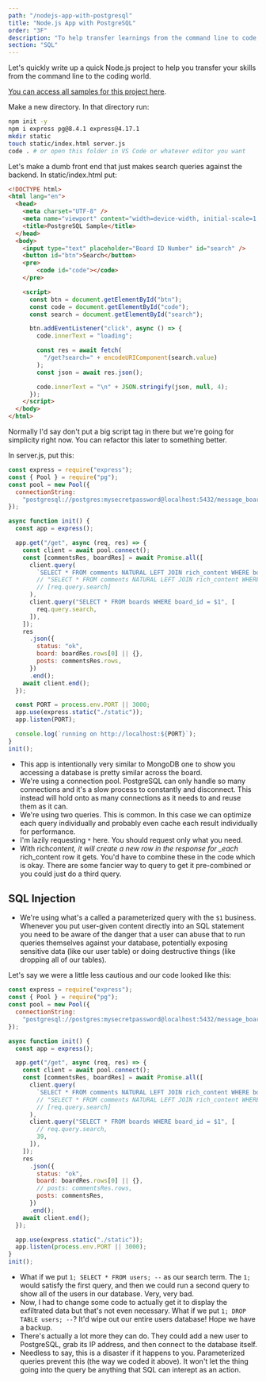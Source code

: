 ```yaml
---
path: "/nodejs-app-with-postgresql"
title: "Node.js App with PostgreSQL"
order: "3F"
description: "To help transfer learnings from the command line to code, Brian shows you how to quickly write an app for our message board tables using Node.js"
section: "SQL"
---
```


Let's quickly write up a quick Node.js project to help you transfer your skills from the command line to the coding world.

[You can access all samples for this project here][samples].

Make a new directory. In that directory run:

```bash
npm init -y
npm i express pg@8.4.1 express@4.17.1
mkdir static
touch static/index.html server.js
code . # or open this folder in VS Code or whatever editor you want
```

Let's make a dumb front end that just makes search queries against the backend. In static/index.html put:

```html
<!DOCTYPE html>
<html lang="en">
  <head>
    <meta charset="UTF-8" />
    <meta name="viewport" content="width=device-width, initial-scale=1.0" />
    <title>PostgreSQL Sample</title>
  </head>
  <body>
    <input type="text" placeholder="Board ID Number" id="search" />
    <button id="btn">Search</button>
    <pre>
        <code id="code"></code>
    </pre>

    <script>
      const btn = document.getElementById("btn");
      const code = document.getElementById("code");
      const search = document.getElementById("search");

      btn.addEventListener("click", async () => {
        code.innerText = "loading";

        const res = await fetch(
          "/get?search=" + encodeURIComponent(search.value)
        );
        const json = await res.json();

        code.innerText = "\n" + JSON.stringify(json, null, 4);
      });
    </script>
  </body>
</html>
```

Normally I'd say don't put a big script tag in there but we're going for simplicity right now. You can refactor this later to something better.

In server.js, put this:

```javascript
const express = require("express");
const { Pool } = require("pg");
const pool = new Pool({
  connectionString:
    "postgresql://postgres:mysecretpassword@localhost:5432/message_boards",
});

async function init() {
  const app = express();

  app.get("/get", async (req, res) => {
    const client = await pool.connect();
    const [commentsRes, boardRes] = await Promise.all([
      client.query(
        `SELECT * FROM comments NATURAL LEFT JOIN rich_content WHERE board_id = ${req.query.search}`
        // "SELECT * FROM comments NATURAL LEFT JOIN rich_content WHERE board_id = $1",
        // [req.query.search]
      ),
      client.query("SELECT * FROM boards WHERE board_id = $1", [
        req.query.search,
      ]),
    ]);
    res
      .json({
        status: "ok",
        board: boardRes.rows[0] || {},
        posts: commentsRes.rows,
      })
      .end();
    await client.end();
  });

  const PORT = process.env.PORT || 3000;
  app.use(express.static("./static"));
  app.listen(PORT);

  console.log(`running on http://localhost:${PORT}`);
}
init();
```

- This app is intentionally very similar to MongoDB one to show you accessing a database is pretty similar across the board.
- We're using a connection pool. PostgreSQL can only handle so many connections and it's a slow process to constantly and disconnect. This instead will hold onto as many connections as it needs to and reuse them as it can.
- We're using two queries. This is common. In this case we can optimize each query individually and probably even cache each result individually for performance.
- I'm lazily requesting `*` here. You should request only what you need.
- With rich*content, it will create a new row in the response for \_each* rich_content row it gets. You'd have to combine these in the code which is okay. There are some fancier way to query to get it pre-combined or you could just do a third query.

## SQL Injection

- We're using what's a called a parameterized query with the `$1` business. Whenever you put user-given content directly into an SQL statement you need to be aware of the danger that a user can abuse that to run queries themselves against your database, potentially exposing sensitive data (like our user table) or doing destructive things (like dropping all of our tables).

Let's say we were a little less cautious and our code looked like this:

```javascript
const express = require("express");
const { Pool } = require("pg");
const pool = new Pool({
  connectionString:
    "postgresql://postgres:mysecretpassword@localhost:5432/message_boards",
});

async function init() {
  const app = express();

  app.get("/get", async (req, res) => {
    const client = await pool.connect();
    const [commentsRes, boardRes] = await Promise.all([
      client.query(
        `SELECT * FROM comments NATURAL LEFT JOIN rich_content WHERE board_id = ${req.query.search}`
        // "SELECT * FROM comments NATURAL LEFT JOIN rich_content WHERE board_id = $1",
        // [req.query.search]
      ),
      client.query("SELECT * FROM boards WHERE board_id = $1", [
        // req.query.search,
        39,
      ]),
    ]);
    res
      .json({
        status: "ok",
        board: boardRes.rows[0] || {},
        // posts: commentsRes.rows,
        posts: commentsRes,
      })
      .end();
    await client.end();
  });

  app.use(express.static("./static"));
  app.listen(process.env.PORT || 3000);
}
init();
```

- What if we put `1; SELECT * FROM users; --` as our search term. The `1;` would satisfy the first query, and then we could run a second query to show all of the users in our database. Very, very bad.
- Now, I had to change some code to actually get it to display the exfiltrated data but that's not even necessary. What if we put `1; DROP TABLE users; --`? It'd wipe out our entire users database! Hope we have a backup.
- There's actually a lot more they can do. They could add a new user to PostgreSQL, grab its IP address, and then connect to the database itself.
- Needless to say, this is a disaster if it happens to you. Parameterized queries prevent this (the way we coded it above). It won't let the thing going into the query be anything that SQL can interept as an action.

[samples]: https://github.com/btholt/db-samples
